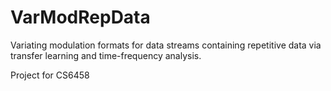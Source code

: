 # VarModRepData
Variating modulation formats for data streams containing repetitive data via transfer learning and time-frequency analysis.

Project for CS6458